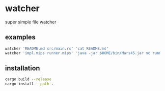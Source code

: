 # watcher

super simple file watcher

## examples

```sh
watcher 'README.md src/main.rs' 'cat README.md'
watcher 'impl.mips runner.mips' 'java -jar $HOME/bin/Mars45.jar nc runner.mips impl.mips'
```

## installation

```sh
cargo build --release
cargo install --path .
```
